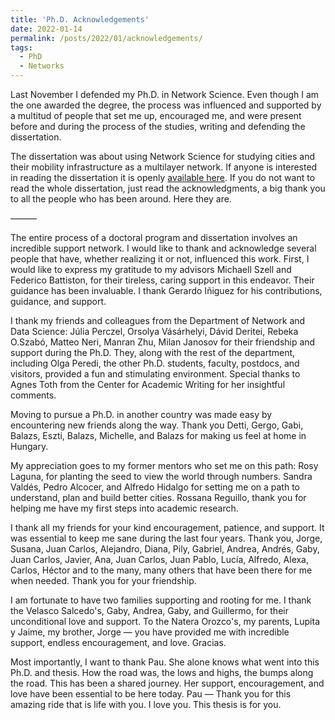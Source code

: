 ```yaml
---
title: 'Ph.D. Acknowledgements'
date: 2022-01-14
permalink: /posts/2022/01/acknowledgements/
tags:
  - PhD
  - Networks
---
```


Last November I defended my Ph.D. in Network Science. Even though I am the one awarded the degree, the process was influenced and supported by a multitud of people that set me up, encouraged me, and were present before and during the process of the studies, writing and defending the dissertation.

The dissertation was about using Network Science for studying cities and their mobility infrastructure as a multilayer network. If anyone is interested in reading the dissertation  it is openly [available here](https://github.com/nateraluis/PhD-thesis/blob/main/natera-orozco_luis-guillermo.pdf).  If you do not want to read the whole dissertation, just read the acknowledgments, a big thank you to all the people who has been around. Here they are.

———

The entire process of a doctoral program and dissertation involves an incredible support network. I would like to thank and acknowledge several people that have, whether realizing it or not, influenced this work. First, I would like to express my gratitude to my advisors Michaell Szell and Federico Battiston, for their tireless, caring support in this endeavor. Their guidance has been invaluable. I thank Gerardo Iñiguez for his contributions, guidance, and support.

I thank my friends and colleagues from the Department of Network and Data Science: Júlia Perczel, Orsolya Vásárhelyi, Dávid Deritei, Rebeka O.Szabó, Matteo Neri, Manran Zhu, Milan Janosov for their friendship and support during the Ph.D. They, along with the rest of the department, including Olga Peredi, the other Ph.D. students, faculty, postdocs, and visitors, provided a fun and stimulating environment. Special thanks to Agnes Toth from the Center for Academic Writing for her insightful comments.

Moving to pursue a Ph.D. in another country was made easy by encountering new friends along the way. Thank you Detti, Gergo, Gabi, Balazs, Eszti, Balazs, Michelle, and Balazs for making us feel at home in Hungary.

My appreciation goes to my former mentors who set me on this path: Rosy Laguna, for planting the seed to view the world through numbers. Sandra Valdés, Pedro Alcocer, and Alfredo Hidalgo for setting me on a path to understand, plan and build better cities. Rossana Reguillo, thank you for helping me have my first steps into academic research.

I thank all my friends for your kind encouragement, patience, and support. It was essential to keep me sane during the last four years. Thank you, Jorge, Susana, Juan Carlos, Alejandro, Diana, Pily, Gabriel, Andrea, Andrés, Gaby, Juan Carlos, Javier, Ana, Juan Carlos, Juan Pablo, Lucía, Alfredo, Alexa, Carlos, Héctor and to the many, many others that have been there for me when needed. Thank you for your friendship.

I am fortunate to have two families supporting and rooting for me. I thank the Velasco Salcedo's, Gaby, Andrea, Gaby, and  Guillermo, for their unconditional love and support. To the Natera Orozco's, my parents, Lupita y Jaime, my brother, Jorge — you have provided me with incredible support, endless encouragement, and love. Gracias.

Most importantly, I want to thank Pau. She alone knows what went into this Ph.D. and thesis. How the road was, the lows and highs, the bumps along the road. This has been a shared journey. Her support, encouragement, and love have been essential to be here today. Pau — Thank you for this amazing ride that is life with you. I love you. This thesis is for you.
